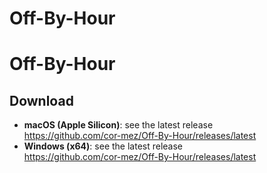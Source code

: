# Off-By-Hour
# Off-By-Hour
## Download
- **macOS (Apple Silicon)**: see the latest release  
  https://github.com/cor-mez/Off-By-Hour/releases/latest
- **Windows (x64)**: see the latest release  
  https://github.com/cor-mez/Off-By-Hour/releases/latest

